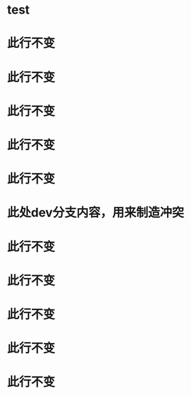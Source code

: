# test

# 此行不变

# 此行不变

# 此行不变

# 此行不变

# 此行不变

# 此处dev分支内容，用来制造冲突

# 此行不变

# 此行不变

# 此行不变

# 此行不变

# 此行不变
